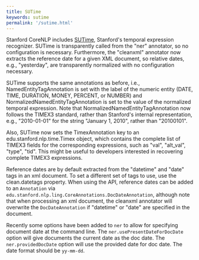 ```yaml
---
title: SUTime 
keywords: sutime
permalink: '/sutime.html'
---
```


Stanford CoreNLP includes [SUTime](http://nlp.stanford.edu/software/sutime.html), Stanford's temporal expression
recognizer. SUTime is transparently called from the "ner" annotator,
so no configuration is necessary. Furthermore, the "cleanxml"
annotator now extracts the reference date for a given XML document, so
relative dates, e.g., "yesterday", are transparently normalized with
no configuration necessary.

SUTime supports the same annotations as before, i.e.,
NamedEntityTagAnnotation is set with the label of the numeric entity (DATE,
TIME, DURATION, MONEY, PERCENT, or NUMBER) and
NormalizedNamedEntityTagAnnotation is set to the value of the normalized
temporal expression. Note that NormalizedNamedEntityTagAnnotation now
follows the TIMEX3 standard, rather than Stanford's internal representation,
e.g., "2010-01-01" for the string "January 1, 2010", rather than "20100101".

Also, SUTime now sets the TimexAnnotation key to an
edu.stanford.nlp.time.Timex object, which contains the complete list of
TIMEX3 fields for the corresponding expressions, such as "val", "alt_val",
"type", "tid". This might be useful to developers interested in recovering
complete TIMEX3 expressions.

Reference dates are by default extracted from the "datetime" and
"date" tags in an xml document.  To set a different set of tags to
use, use the clean.datetags property.  When using the API, reference
dates can be added to an `Annotation` via
`edu.stanford.nlp.ling.CoreAnnotations.DocDateAnnotation`,
although note that when processing an xml document, the cleanxml
annotator will overwrite the `DocDateAnnotation` if
"datetime" or "date" are specified in the document.

Recently some options have been added to `ner` to allow for specifying
document date at the command line.  The `ner.usePresentDateForDocDate` option
will give documents the current date as the doc date.  The `ner.providedDocDate`
option will use the provided date for doc date.  The date format should be `yy-mm-dd`.
